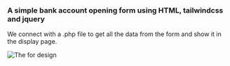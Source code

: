 ### A simple bank account opening form using HTML, tailwindcss and jquery
We connect with a .php file to get all the data from the form and show it in the display page.

![The for design](https://github.com/AtiqurCode/residence-bank-account-openning-form/blob/master/Screenshot%202025-01-26%20at%2012.34.44%E2%80%AFPM.png)
